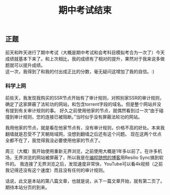 ﻿---
title: 期中考试结束
category: [生活, 科学上网]
layout: post
---

## 正题
前天和昨天进行了期中考试（大概是期中考试和会考科目模拟考合为一次了）今天成绩就基本下来了。和上次相比，我的成绩有了相对的提升，果然对于我来说多做题就可以提升成绩。  
这一次，我得到了和我的付出成正比的分数，毫无疑问这增加了我的自信。:)
### 科学上网
前些天，我发现我购买的SSR节点开始有了审计规则，对照别家SSR的审计规则，确定了这家屏蔽了法轮功的网站，和包含torrent字段的域名。但是整个网站并没有提到有关审计规则的事。
好久之前使用他家的节点，就偶然看到过一次“由于碰撞到审计规则，您的连接已被阻断。”当时似乎没有屏蔽法轮功的网站。

我用他家的节点，就是看在他家节点有，没有审计规则，价格不高的好处。本来我翻墙就是忍受不了天朝局域网，没想到翻墙之后还有这个问题。
现在这两个优点全都不在了，我觉得我没必要使用他家的节点了。

周三（大概）我开始使用重新无界浏览，之前使用大概是1年多以前了。在许多机场，无界浏览的网站被屏蔽了，所以我是在[编程随想的博客](https://program-think.blogspot.com/)用Resilio Sync搞到软件的。
我连接了无界浏览之后，发现速度非常快，YouTube可以看4k视频（之前我记得还没有这个速度）而且没有任何的审计规则。

话说，此文是本站的第八篇文章，也就是说，从下一篇文章开始，就有第二页了。期待本站分页的到来。